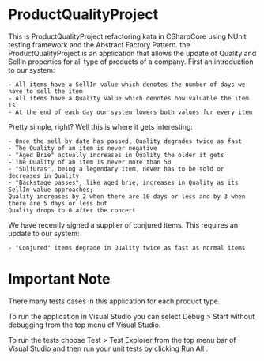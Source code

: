 # ProductQualityProject
This is ProductQualityProject refactoring kata in  CSharpCore using NUnit testing framework and the Abstract Factory Pattern.
the ProductQualityProject is an application that allows the update of Quality and SellIn properties for all type of products of a company.
First an introduction to our system:

	- All items have a SellIn value which denotes the number of days we have to sell the item
	- All items have a Quality value which denotes how valuable the item is
	- At the end of each day our system lowers both values for every item

Pretty simple, right? Well this is where it gets interesting:

	- Once the sell by date has passed, Quality degrades twice as fast
	- The Quality of an item is never negative
	- "Aged Brie" actually increases in Quality the older it gets
	- The Quality of an item is never more than 50
	- "Sulfuras", being a legendary item, never has to be sold or decreases in Quality
	- "Backstage passes", like aged brie, increases in Quality as its SellIn value approaches;
	Quality increases by 2 when there are 10 days or less and by 3 when there are 5 days or less but
	Quality drops to 0 after the concert

We have recently signed a supplier of conjured items. This requires an update to our system:

	- "Conjured" items degrade in Quality twice as fast as normal items
# Important Note
There many tests cases in this application for each product type.

To run the application in Visual Studio you can select Debug > Start without debugging from the top menu of Visual Studio.

To run the tests choose Test > Test Explorer from the top menu bar of Visual Studio and then run your unit tests by clicking Run All .

